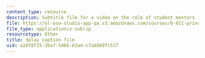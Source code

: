 ```yaml
---
content_type: resource
description: Subtitle file for a video on the role of student mentors for the course.
file: https://ol-ocw-studio-app-qa.s3.amazonaws.com/courses/6-811-principles-and-practice-of-assistive-technology-fall-2014/a28f8f2536a7596683a4c7add69fc577_K67ojX4-PL8.vtt
file_type: application/x-subrip
resourcetype: Other
title: 3play caption file
uid: a28f8f25-36a7-5966-83a4-c7add69fc577
---
```

